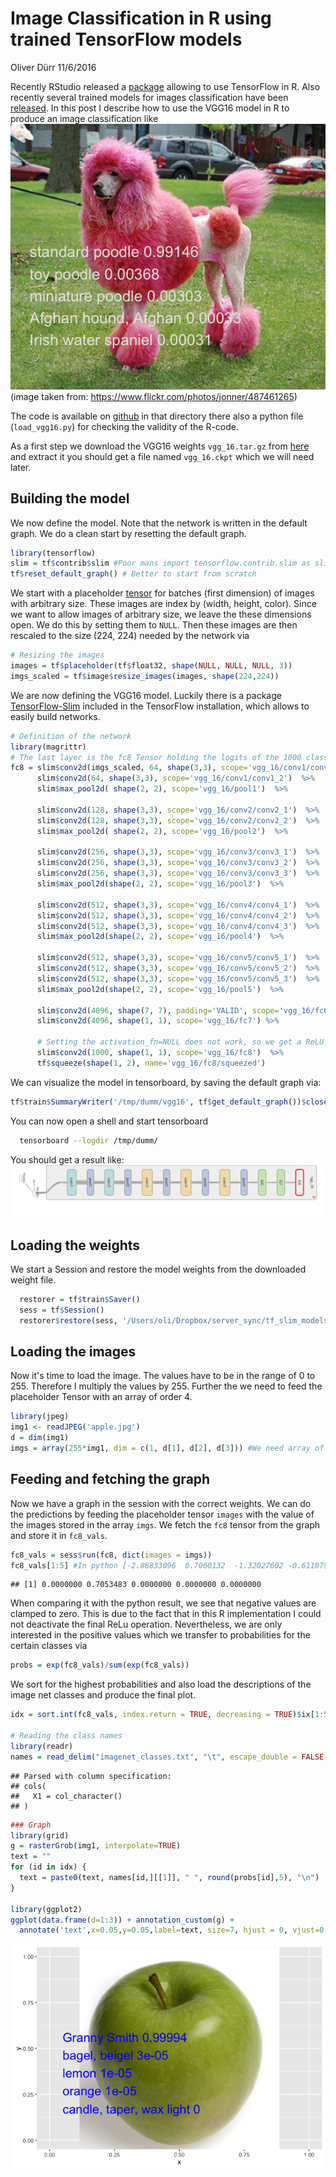 Image Classification in R using trained TensorFlow models
================
Oliver Dürr
11/6/2016

Recently RStudio released a [package](https://rstudio.github.io/tensorflow/) allowing to use TensorFlow in R. Also recently several trained models for images classification have been [released](https://github.com/tensorflow/models/blob/master/slim/README.md#Pretrained). In this post I describe how to use the VGG16 model in R to produce an image classification like ![](poodle_result.png) (image taken from: <https://www.flickr.com/photos/jonner/487461265>)

The code is available on [github](https://github.com/oduerr/tf_r/tree/master/load_vgg16) in that directory there also a python file (`load_vgg16.py`) for checking the validity of the R-code.

As a first step we download the VGG16 weights `vgg_16.tar.gz` from [here](https://github.com/tensorflow/models/blob/master/slim/README.md#Pretrained) and extract it you should get a file named `vgg_16.ckpt` which we will need later.

Building the model
------------------

We now define the model. Note that the network is written in the default graph. We do a clean start by resetting the default graph.

``` r
library(tensorflow)
slim = tf$contrib$slim #Poor mans import tensorflow.contrib.slim as slim
tf$reset_default_graph() # Better to start from scratch
```

We start with a placeholder [tensor](https://rstudio.github.io/tensorflow/using_tensorflow_api.html#tensor_shapes) for batches (first dimension) of images with arbitrary size. These images are index by (width, height, color). Since we want to allow images of arbitrary size, we leave the these dimensions open. We do this by setting them to `NULL`. Then these images are then rescaled to the size (224, 224) needed by the network via

``` r
# Resizing the images
images = tf$placeholder(tf$float32, shape(NULL, NULL, NULL, 3))
imgs_scaled = tf$image$resize_images(images, shape(224,224))
```

We are now defining the VGG16 model. Luckily there is a package [TensorFlow-Slim](https://github.com/tensorflow/tensorflow/tree/master/tensorflow/contrib/slim) included in the TensorFlow installation, which allows to easily build networks.

``` r
# Definition of the network
library(magrittr) 
# The last layer is the fc8 Tensor holding the logits of the 1000 classes
fc8 = slim$conv2d(imgs_scaled, 64, shape(3,3), scope='vgg_16/conv1/conv1_1') %>% 
      slim$conv2d(64, shape(3,3), scope='vgg_16/conv1/conv1_2')  %>%
      slim$max_pool2d( shape(2, 2), scope='vgg_16/pool1')  %>%

      slim$conv2d(128, shape(3,3), scope='vgg_16/conv2/conv2_1')  %>%
      slim$conv2d(128, shape(3,3), scope='vgg_16/conv2/conv2_2')  %>%
      slim$max_pool2d( shape(2, 2), scope='vgg_16/pool2')  %>%

      slim$conv2d(256, shape(3,3), scope='vgg_16/conv3/conv3_1')  %>%
      slim$conv2d(256, shape(3,3), scope='vgg_16/conv3/conv3_2')  %>%
      slim$conv2d(256, shape(3,3), scope='vgg_16/conv3/conv3_3')  %>%
      slim$max_pool2d(shape(2, 2), scope='vgg_16/pool3')  %>%

      slim$conv2d(512, shape(3,3), scope='vgg_16/conv4/conv4_1')  %>%
      slim$conv2d(512, shape(3,3), scope='vgg_16/conv4/conv4_2')  %>%
      slim$conv2d(512, shape(3,3), scope='vgg_16/conv4/conv4_3')  %>%
      slim$max_pool2d(shape(2, 2), scope='vgg_16/pool4')  %>%

      slim$conv2d(512, shape(3,3), scope='vgg_16/conv5/conv5_1')  %>%
      slim$conv2d(512, shape(3,3), scope='vgg_16/conv5/conv5_2')  %>%
      slim$conv2d(512, shape(3,3), scope='vgg_16/conv5/conv5_3')  %>%
      slim$max_pool2d(shape(2, 2), scope='vgg_16/pool5')  %>%

      slim$conv2d(4096, shape(7, 7), padding='VALID', scope='vgg_16/fc6')  %>%
      slim$conv2d(4096, shape(1, 1), scope='vgg_16/fc7') %>% 

      # Setting the activation_fn=NULL does not work, so we get a ReLU
      slim$conv2d(1000, shape(1, 1), scope='vgg_16/fc8')  %>%
      tf$squeeze(shape(1, 2), name='vgg_16/fc8/squeezed')
```

We can visualize the model in tensorboard, by saving the default graph via:

``` r
tf$train$SummaryWriter('/tmp/dumm/vgg16', tf$get_default_graph())$close()
```

You can now open a shell and start tensorboard

``` bash
  tensorboard --logdir /tmp/dumm/
```

You should get a result like: ![](tensorboard.png)

Loading the weights
-------------------

We start a Session and restore the model weights from the downloaded weight file.

``` r
  restorer = tf$train$Saver()
  sess = tf$Session()
  restorer$restore(sess, '/Users/oli/Dropbox/server_sync/tf_slim_models/vgg_16.ckpt')
```

Loading the images
------------------

Now it's time to load the image. The values have to be in the range of 0 to 255. Therefore I multiply the values by 255. Further the we need to feed the placeholder Tensor with an array of order 4.

``` r
library(jpeg)
img1 <- readJPEG('apple.jpg')
d = dim(img1)
imgs = array(255*img1, dim = c(1, d[1], d[2], d[3])) #We need array of order 4
```

Feeding and fetching the graph
------------------------------

Now we have a graph in the session with the correct weights. We can do the predictions by feeding the placeholder tensor `images` with the value of the images stored in the array `imgs`. We fetch the `fc8` tensor from the graph and store it in `fc8_vals`.

``` r
fc8_vals = sess$run(fc8, dict(images = imgs))
fc8_vals[1:5] #In python [-2.86833096  0.7060132  -1.32027602 -0.61107934 -1.67312801]
```

    ## [1] 0.0000000 0.7053483 0.0000000 0.0000000 0.0000000

When comparing it with the python result, we see that negative values are clamped to zero. This is due to the fact that in this R implementation I could not deactivate the final ReLu operation. Nevertheless, we are only interested in the positive values which we transfer to probabilities for the certain classes via

``` r
probs = exp(fc8_vals)/sum(exp(fc8_vals))
```

We sort for the highest probabilities and also load the descriptions of the image net classes and produce the final plot.

``` r
idx = sort.int(fc8_vals, index.return = TRUE, decreasing = TRUE)$ix[1:5]

# Reading the class names
library(readr)
names = read_delim("imagenet_classes.txt", "\t", escape_double = FALSE, trim_ws = TRUE,col_names = FALSE)
```

    ## Parsed with column specification:
    ## cols(
    ##   X1 = col_character()
    ## )

``` r
### Graph
library(grid)
g = rasterGrob(img1, interpolate=TRUE) 
text = ""
for (id in idx) {
  text = paste0(text, names[id,][[1]], " ", round(probs[id],5), "\n") 
}

library(ggplot2)
ggplot(data.frame(d=1:3)) + annotation_custom(g) + 
  annotate('text',x=0.05,y=0.05,label=text, size=7, hjust = 0, vjust=0, color='blue') + xlim(0,1) + ylim(0,1) 
```

![](VGG16_files/figure-markdown_github/unnamed-chunk-9-1.png)
